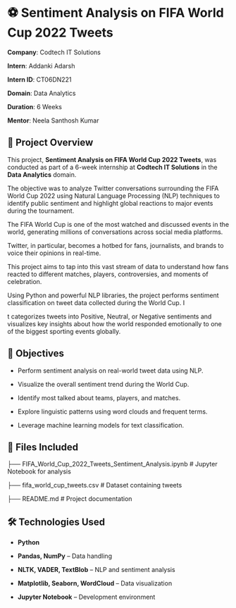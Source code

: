 # ⚽ Sentiment Analysis on FIFA World Cup 2022 Tweets

**Company**: Codtech IT Solutions  

**Intern**: Addanki Adarsh  

**Intern ID**: CT06DN221  

**Domain**: Data Analytics  

**Duration**: 6 Weeks  

**Mentor**: Neela Santhosh Kumar  

## 📌 Project Overview

This project, **Sentiment Analysis on FIFA World Cup 2022 Tweets**, was conducted as part of a 6-week internship at **Codtech IT Solutions** in the **Data Analytics** domain. 

The objective was to analyze Twitter conversations surrounding the FIFA World Cup 2022 using Natural Language Processing (NLP) techniques to identify public sentiment and highlight global reactions to major events during the tournament.

The FIFA World Cup is one of the most watched and discussed events in the world, generating millions of conversations across social media platforms. 

Twitter, in particular, becomes a hotbed for fans, journalists, and brands to voice their opinions in real-time. 

This project aims to tap into this vast stream of data to understand how fans reacted to different matches, players, controversies, and moments of celebration.

Using Python and powerful NLP libraries, the project performs sentiment classification on tweet data collected during the World Cup. I

t categorizes tweets into Positive, Neutral, or Negative sentiments and visualizes key insights about how the world responded emotionally to one of the biggest sporting events globally.

## 🎯 Objectives

- Perform sentiment analysis on real-world tweet data using NLP.

- Visualize the overall sentiment trend during the World Cup.

- Identify most talked about teams, players, and matches.

- Explore linguistic patterns using word clouds and frequent terms.

- Leverage machine learning models for text classification.

## 📁 Files Included

├── FIFA_World_Cup_2022_Tweets_Sentiment_Analysis.ipynb # Jupyter Notebook for analysis

├── fifa_world_cup_tweets.csv # Dataset containing tweets

├── README.md # Project documentation

## 🛠️ Technologies Used

- **Python**

- **Pandas, NumPy** – Data handling

- **NLTK, VADER, TextBlob** – NLP and sentiment analysis

- **Matplotlib, Seaborn, WordCloud** – Data visualization

- **Jupyter Notebook** – Development environment



